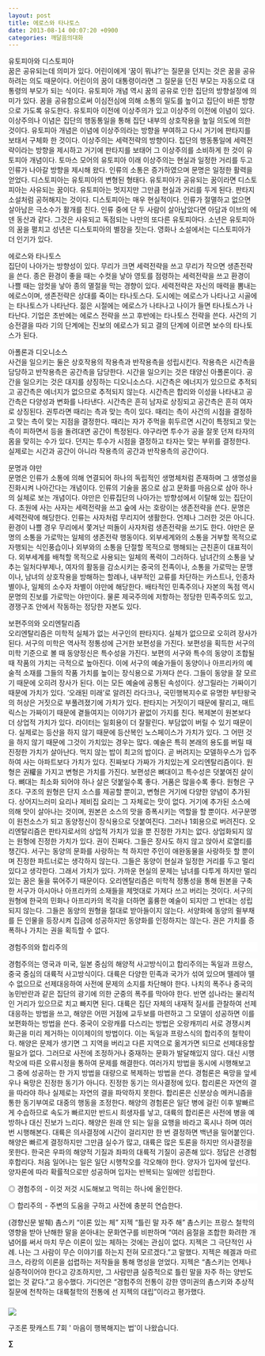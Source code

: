 ```yaml
---
layout: post
title: 에로스와 타나토스
date: 2013-08-14 00:07:20 +0900
categories: 깨달음의대화
---
```

유토피아와 디스토피아    
꿈은 공유되는데 의미가 있다. 어린이에게 ‘꿈이 뭐냐?’는 질문을 던지는 것은 꿈을 공유하려는 의도 때문이다. 어린이의 꿈이 대통령이라면 그 질문을 던진 부모는 자동으로 대통령의 부모가 되는 식이다. 유토피아 개념 역시 꿈의 공유로 인한 집단의 방향설정에 의미가 있다. 꿈을 공유함으로써 이심전심에 의해 소통의 밀도를 높이고 집단이 바른 방향으로 가도록 유도한다. 유토피아 이전에 이상주의가 있고 이상주의 이전에 이념이 있다. 이상주의나 이념은 집단의 행동통일을 통해 집단 내부의 상호작용을 높일 의도에 의한 것이다. 유토피아 개념은 이념에 이상주의라는 방향을 부여하고 다시 거기에 판타지를 보태서 구체화 한 것이다. 이상주의는 세력전략의 방향이다. 집단의 행동통일에 세력전략이라는 방향을 제시하고 거기에 판타지를 보태어 그 이상주의를 소비하게 한 것이 유토피아 개념이다. 토마스 모어의 유토피아 이래 이상주의는 현실과 일정한 거리를 두고 인류가 나아갈 방향을 제시해 왔다. 인류의 소통은 증가하였으며 문명은 일정한 활력을 얻었다. 디스토피아는 유토피아의 변형된 형태다. 유토피아가 공유되는 꿈이라면 디스토피아는 사유되는 꿈이다. 유토피아는 멋지지만 그만큼 현실과 거리를 두게 된다. 판타지 소설처럼 공허해지는 것이다. 디스토피아는 매우 현실적이다. 인류가 절멸하고 없으면 살아남은 극소수가 활개를 친다. 인류 중에 단 두 사람이 살아남았다면 아담과 이브의 에덴 동산과 같다. 그것은 사유되고 독점되는 나만의 또다른 유토피아다. 소년은 유토피아의 꿈을 펼치고 성년은 디스토피아의 별장을 짓는다. 영화나 소설에서는 디스토피아가 더 인기가 있다. 


  


에로스와 타나토스    
집단이 나아가는 방향성이 있다. 무리가 크면 세력전략을 쓰고 무리가 작으면 생존전략을 쓴다. 종은 환경이 좋을 때는 수컷을 낳아 영토를 점령하는 세력전략을 쓰고 환경이 나쁠 때는 암컷을 낳아 종의 멸절을 막는 경향이 있다. 세력전략은 자신의 매력을 뽐내는 에로스이며, 생존전략은 상대를 죽이는 타나토스다. 도시에는 에로스가 나타나고 시골에는 타나토스가 나타난다. 젊은 시절에는 에로스가 나타나고 나이가 들면 타나토스가 나타난다. 기업은 초반에는 에로스 전략을 쓰고 후반에는 타나토스 전략을 쓴다. 사건의 기승전결을 따라 기의 단계에는 진보의 에로스가 되고 결의 단계에 이르면 보수의 타나토스가 된다. 


  


아폴론과 디오니소스    
사건을 일으키는 둘은 상호작용의 작용측과 반작용측을 성립시킨다. 작용측은 시간측을 담당하고 반작용측은 공간측을 담당한다. 시간을 일으키는 것은 태양신 아폴론이다. 공간을 일으키는 것은 대지를 상징하는 디오니소스다. 시간측은 에너지가 있으므로 추적되고 공간측은 에너지가 없으므로 추적되지 않는다. 시간측은 합리와 이성을 나타내고 공간측은 다양성과 변화를 나타낸다. 시간측은 흔히 남자로 상징되고 공간측은 흔히 여자로 상징된다. 권투라면 때리는 측과 맞는 측이 있다. 때리는 측이 사건의 시점을 결정하고 맞는 측이 맞는 지점을 결정한다. 때리는 자가 주먹을 휘두르면 시간이 특정되고 맞는 측이 피하면서 등을 돌려대면 공간이 특정된다. 야구라면 투수가 공을 잘못 던져 타자의 몸을 맞히는 수가 있다. 던지는 투수가 시점을 결정하고 타자는 맞는 부위를 결정한다. 실제로는 시간과 공간이 아니라 작용측의 공간과 반작용측의 공간이다. 


  


문명과 야만    
문명은 인류가 소통에 의해 연결되어 하나의 독립적인 생명체처럼 존재하며 그 생명성을 진화시켜 나아간다는 개념이다. 인류의 기술을 몸으로 삼고 문화를 마음으로 삼아 하나의 실체로 보는 개념이다. 야만은 인류집단의 나아가는 방향성에서 이탈해 있는 집단이다. 초원에 사는 사자는 세력전략을 쓰고 숲에 사는 호랑이는 생존전략을 쓴다. 문명은 세력전략에 해당한다. 인류는 사자처럼 무리지어 생활한다. 언제나 그러한 것은 아니다. 환경이 나쁠 경우 무리에서 쫓겨난 떠돌이 사자처럼 생존전략을 쓰기도 한다. 야만은 문명의 소통을 가로막는 일체의 생존전략 행동이다. 외부세계와의 소통을 거부할 목적으로 자행되는 식인풍습이나 외부와의 소통을 단절할 목적으로 행해되는 근친혼이 대표적이다. 외부세계를 배척할 목적으로 사용되는 일체의 폭력이 그러하다. 남녀간의 소통을 낮추는 일처다부제나, 여자의 활동을 감소시키는 중국의 전족이나, 소통을 가로막는 문맹이나, 남녀의 상호작용을 방해하는 할례나, 내부적인 교류를 차단하는 카스트나, 인종차별이나, 일체의 소수자 차별이 야만에 해당한다. 배타적인 민족주의나 자본의 독점 역시 문명의 진보를 가로막는 야만이다. 물론 제국주의에 저항하는 정당한 민족주의도 있고, 경쟁구조 안에서 작동하는 정당한 자본도 있다. 


  


보편주의와 오리엔탈리즘    
오리엔탈리즘은 미학적 실체가 없는 서구인의 판타지다. 실체가 없으므로 오히려 장사가 된다. 서구의 미학은 역사적 정통성에 근거한 보편성을 가진다. 보편성을 획득한 서구의 미학 기준으로 볼 때 동양정신은 특수성을 가진다. 보편의 서구와 특수의 동양이 조합될 때 작품의 가치는 극적으로 높아진다. 이에 서구의 예술가들이 동양이나 아프리카의 예술적 소재를 그들의 작품 가치를 높이는 장식용으로 가져다 쓴다. 그들이 동양을 잘 모르기 때문에 오히려 장사가 된다. 이는 모든 예술에 공통된 속성이다. 샹그릴라는 가짜이기 때문에 가치가 있다. ‘오래된 미래’로 알려진 라다크나, 국민행복지수로 유명한 부탄왕국의 허상은 거짓으로 부풀려졌기에 가치가 있다. 판타지는 거짓이기 때문에 팔리고, 매트릭스는 가짜이기 때문에 곁들여지는 이야기가 끝없이 가지를 친다. 복제본이 원본보다 더 상업적 가치가 있다. 라이터는 일회용이 더 잘팔린다. 부담없이 버릴 수 있기 때문이다. 실제로는 등산을 하지 않기 때문에 등산복인 노스페이스가 가치가 있다. 그 어떤 것을 하지 않기 때문에 그것이 가치있는 경우는 많다. 예술은 특히 본래의 용도를 버릴 때 진정한 가치가 살아난다. 먹지 않는 밥이 최고의 밥이다. 곧 버려지는 모델하우스가 입주하여 사는 아파트보다 가치가 있다. 진짜보다 가짜가 가치있는게 오리엔탈리즘이다. 원형은 권權을 가지고 변형은 가치를 가진다. 보편성은 뼈대이고 특수성은 덧붙여진 살이다. 뼈대는 최소화 되어야 하나 살은 덧붙일수록 좋다. 거품은 많을수록 좋다. 원형은 구조다. 구조의 원형은 단지 소스를 제공할 뿐이고, 변형은 거기에 다양한 양념이 추가된다. 상어지느러미 요리나 제비집 요리는 그 자체로는 맛이 없다. 거기에 추가된 소스에 의해 맛이 살아나는 것이며, 원본은 소스의 맛을 증폭시키는 역할을 할 뿐이다. 서구문명이 원천소스가 되고 동양정신이 장식용으로 덧붙여진다. 그러나 1회용으로 버려진다. 오리엔탈리즘은 판타지로서의 상업적 가치가 있을 뿐 진정한 가치는 없다. 상업화되지 않는 원형에 진정한 가치가 있다. 권이 진짜다. 그들은 장사도 하지 않고 앉아서 로열티를 챙긴다. 서구는 동양의 문화를 사랑하는 척 하지만 주인이 애완동물을 사랑하듯 할 뿐이며 진정한 파트너로는 생각하지 않는다. 그들은 동양이 현실과 일정한 거리를 두고 멀리있다고 생각한다. 그래서 가치가 있다. 가까운 현실의 문제는 남녀를 다투게 하지만 멀리있는 꿈은 둘을 묶어주기 때문이다. 오리엔탈리즘은 미학적 정통성을 통해 원본을 구축한 서구가 아시아나 아프리카의 소재들을 제멋대로 가져다 쓰고 버리는 것이다. 서구의 원형에 한국의 민화나 아프리카의 목각을 더하면 훌륭한 예술이 되지만 그 반대는 성립되지 않는다. 그들은 동양의 원형을 절대로 받아들이지 않는다. 서양화에 동양의 쥘부채를 든 인물을 등장시켜 집금에 성공하지만 동양화를 인정하지는 않는다. 권은 가치를 증폭하나 가치는 권을 획득할 수 없다.


  




<p style="BACKGROUND: #ffffff; mso-pagination: none; mso-padding-alt: 0pt 0pt 0pt 0pt" class="0">
  경험주의와 합리주의
</p>

<p style="BACKGROUND: #ffffff; mso-pagination: none; mso-padding-alt: 0pt 0pt 0pt 0pt" class="0">
  경험주의는 영국과 미국, 일본 중심의 해양적 사고방식이고 합리주의는 독일과 프랑스, 중국 중심의 대륙적 사고방식이다. 대륙은 다양한 민족과 국가가 섞여 있으며 뗄레야 뗄 수 없으므로 선제대응하여 사전에 문제의 소지를 차단해야 한다. 나치의 폭주나 중국의 농민반란과 같은 집단의 광기에 의한 군중의 폭주를 막아야 한다. 반면 섬나라는 물리적인 거리가 있으므로 치고 빠지면 된다. 대륙은 집단 자체의 내재적 질서를 관찰하여 선제대응하는 방법을 쓰고, 해양은 어떤 거점에 교두보를 마련하고 그 모델이 성공하면 이를 보편화하는 방법을 쓴다. 중국이 오랑캐를 다스리는 방법은 오랑캐끼리 서로 경쟁시켜 화근을 미리 제거하는 이이제이의 방법이다. 이는 독일과 프랑스식의 합리주의 철학이다. 해양은 문제가 생기면 그 지역을 버리고 다른 지역으로 옮겨가면 되므로 선제대응할 필요가 없다. 그러므로 사전에 조정하거나 중재하는 문화가 발달해있지 않다. 대신 시행착오에 따른 오류시정을 통하여 문제를 해결한다. 여러가지 방법을 동시에 시행해보고 그 중에 성공하는 한 가지 방법을 대량으로 복제하는 방법을 쓴다. 경험론은 욕망을 앞세우나 욕망은 진정한 동기가 아니다. 진정한 동기는 의사결정에 있다. 합리론은 자연의 결을 따라야 하나 실제로는 자연의 결을 파악하지 못한다. 합리론은 신분상승 메커니즘을 통한 동기부여로 대중의 행동을 조정한다. 해양의 경험론은 일단 병에 걸린 이후 발빠르게 수습하므로 속도가 빠르지만 반드시 희생자를 낳고, 대륙의 합리론은 사전에 병을 예방하나 대신 진보가 느리다. 해양은 원래 안 되는 일을 요행을 바라고 혹시나 하며 여러번 시행해본다. 대륙은 의사결정에 시간이 걸리지만 한 번 결정하면 백년을 밀어붙인다. 해양은 빠르게 결정하지만 그만큼 실수가 많고, 대륙은 많은 토론을 하지만 의사결정을 못한다. 한국은 우파의 해양적 기질과 좌파의 대륙적 기질이 공존해 있다. 정답은 선경험 후합리다. 처음 일어나는 일은 일단 시행착오를 각오해야 한다. 양자가 입자에 앞선다. 양자론에 따라 확률적으로만 성공하며 입자는 반복되는 일에만 성립한다.
</p>

<p style="BACKGROUND: #ffffff; mso-pagination: none; mso-padding-alt: 0pt 0pt 0pt 0pt" class="0">
</p>

<p style="BACKGROUND: #ffffff; mso-pagination: none; mso-padding-alt: 0pt 0pt 0pt 0pt" class="0">
  ◎ 경험주의 - 이것 저것 시도해보고 먹히는 하나에 올인한다.
</p>

<p style="BACKGROUND: #ffffff; mso-pagination: none; mso-padding-alt: 0pt 0pt 0pt 0pt" class="0">
  ◎ 합리주의 - 주변의 도움을 구하고 사전에 충분히 연습한다.
</p>



(경향신문 발췌) 촘스키 “이론 있는 체” 지젝 “틀린 말 자주 해” 촘스키는 프랑스 철학의 영향을 받아 난해한 말을 쏟아내는 문화연구를 비판하며 “여러 음절을 조합한 화려한 개념어를 써서 마치 무슨 이론이 있는 체하는 것에는 관심이 없다. 지젝은 그 극단적인 사례. 나는 그 사람이 무슨 이야기를 하는지 전혀 모르겠다.”고 말했다. 지젝은 헤겔과 마르크스, 라캉의 이론을 섭렵하는 저작들을 통해 명성을 얻었다. 지젝은 “촘스키는 언제나 실증적이어야 한다고 강조하지만, 그 사람만큼 실증적으로 틀린 말을 자주 하는 양반도 없는 것 같다.”고 응수했다. 가디언은 “경험주의 전통이 강한 영미권의 촘스키와 추상적 질문에 천착하는 대륙철학의 전통에 선 지젝의 대립”이라고 평가했다. 


  






 ###


  




<p align="left">
  <a href="gujo_podcast/378268"><img src="http://gujoron.com/images/board_pod.gif" /> <br /></a>
</p>

구조론 팟캐스트 7회 ' 마음이 행복해지는 법'이 나왔습니다. 



**∑**